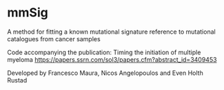 # mmSig
A method for fitting a known mutational signature reference to mutational catalogues from cancer samples

Code accompanying the publication: 
Timing the initiation of multiple myeloma https://papers.ssrn.com/sol3/papers.cfm?abstract_id=3409453

Developed by Francesco Maura, Nicos Angelopoulos and Even Holth Rustad 
